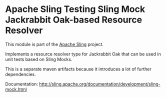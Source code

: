 # Apache Sling Testing Sling Mock Jackrabbit Oak-based Resource Resolver

This module is part of the [Apache Sling](https://sling.apache.org) project.

Implements a resource resolver type for Jackrabbit Oak that can be used in unit tests based on Sling Mocks.

This is a separate maven artifacts because it introduces a lot of further dependencies.

Documentation:
http://sling.apache.org/documentation/development/sling-mock.html
